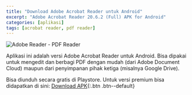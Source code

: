 ```yaml
---
title: "Download Adobe Acrobat Reader untuk Android"
excerpt: "Adobe Acrobat Reader 20.6.2 (Full) APK for Android"
categories: [aplikasi]
tags: [acrobat reader, pdf reader]
---
```


![Adobe Reader - PDF Reader](https://apkhubs.com/img/adobe-acrobat-reader-1900-apk-for-android.jpg)

Aplikasi ini adalah versi Adobe Acrobat Reader untuk Android. Bisa dipakai untuk mengedit dan berbagi PDF dengan mudah (dari Adobe Document Cloud) maupun dari penyimpanan pihak ketiga (misalnya Google Drive).

Bisa diunduh secara gratis di Playstore. Untuk versi premium bisa didapatkan di sini: [Download APK](/mega.nz/){:.btn .btn--default}
